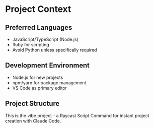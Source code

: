 # Project Context

## Preferred Languages
- JavaScript/TypeScript (Node.js)
- Ruby for scripting
- Avoid Python unless specifically required

## Development Environment
- Node.js for new projects
- npm/yarn for package management
- VS Code as primary editor

## Project Structure
This is the vibe project - a Raycast Script Command for instant project creation with Claude Code.
